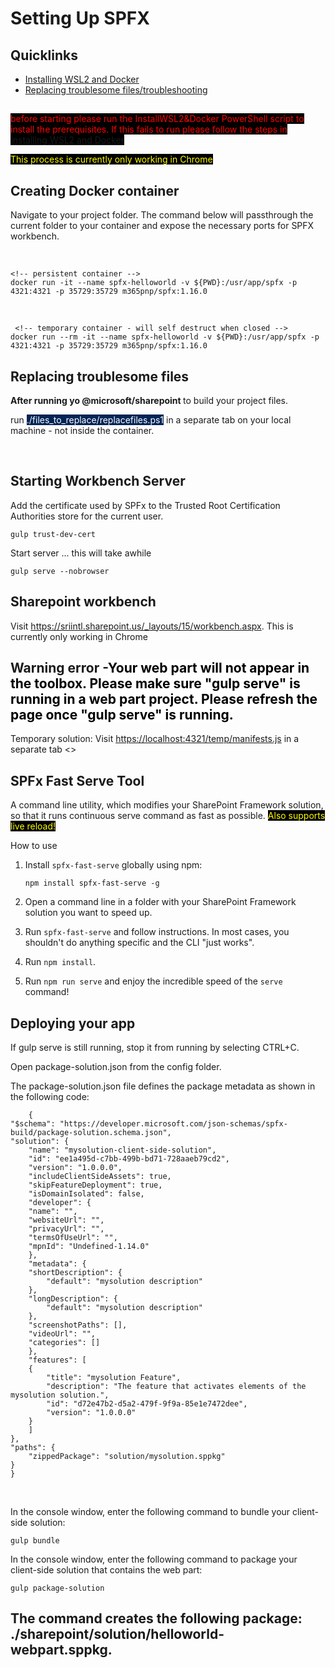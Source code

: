 
# Setting Up SPFX 

## Quicklinks

- [Installing WSL2 and Docker](docs/InstallingWSL2%26Docker.md)
- [Replacing troublesome files/troubleshooting](docs/ReplacingFiles.md)

## 
<span style="background-color: #000;color:red">before starting please run the InstallWSL2&Docker PowerShell script to install the prerequisites. If this fails to run please follow the steps in [Installing WSL2 and Docker](docs/InstallingWSL2%26Docker.md)</span>

<span style="background-color: #000;color:yellow">This process is currently only working in Chrome </span>
## Creating Docker container

<p>
Navigate to your project folder. The command below will passthrough the current 
folder to your container and expose the necessary ports for SPFX workbench.
<p>

</br>

    <!-- persistent container -->
    docker run -it --name spfx-helloworld -v ${PWD}:/usr/app/spfx -p 4321:4321 -p 35729:35729 m365pnp/spfx:1.16.0
</br>

     <!-- temporary container - will self destruct when closed -->
    docker run --rm -it --name spfx-helloworld -v ${PWD}:/usr/app/spfx -p 4321:4321 -p 35729:35729 m365pnp/spfx:1.16.0

## Replacing troublesome files

<p><b>After running yo @microsoft/sharepoint </b> to build your project files.</p>

run <span style="background-color:#012456;color:white">./files_to_replace/replacefiles.ps1</span> in a separate tab on your local machine - not inside the container.

</br>

## Starting Workbench Server
<p>Add the certificate used by SPFx to the Trusted Root Certification Authorities store for the current user.<p>

    gulp trust-dev-cert

<p>Start server ... this will take awhile <p>

    gulp serve --nobrowser

## Sharepoint workbench

<p>
    Visit <a href ="https://sriintl.sharepoint.us/_layouts/15/workbench.aspx">https://sriintl.sharepoint.us/_layouts/15/workbench.aspx</a>.
    This is currently only working in Chrome
<p>

## Warning error -<span style="background-color:white;color:black">Your web part will not appear in the toolbox. Please make sure "gulp serve" is running in a web part project. Please refresh the page once "gulp serve" is running. </span>

<p>Temporary solution:  Visit <a href ="https://localhost:4321/temp/manifests.js">https://localhost:4321/temp/manifests.js</a> in a separate tab <>

## SPFx Fast Serve Tool
<p>A command line utility, which modifies your SharePoint Framework solution, so that it runs continuous serve command as fast as possible. <span style="background-color: #000;color:yellow">Also supports live reload! </span><p>
How to use

1. Install `spfx-fast-serve` globally using npm:
    ```
    npm install spfx-fast-serve -g
    ```

2. Open a command line in a folder with your SharePoint Framework solution you want to speed up.

3. Run `spfx-fast-serve` and follow instructions. In most cases, you shouldn't do anything specific and the CLI "just works".

4. Run `npm install`.

5. Run `npm run serve` and enjoy the incredible speed of the `serve` command!



## Deploying your app

<p>If gulp serve is still running, stop it from running by selecting CTRL+C.</p>
<p>Open package-solution.json from the config folder.

The package-solution.json file defines the package metadata as shown in the following code:</p>

        {
    "$schema": "https://developer.microsoft.com/json-schemas/spfx-build/package-solution.schema.json",
    "solution": {
        "name": "mysolution-client-side-solution",
        "id": "ee1a495d-c7bb-499b-bd71-728aaeb79cd2",
        "version": "1.0.0.0",
        "includeClientSideAssets": true,
        "skipFeatureDeployment": true,
        "isDomainIsolated": false,
        "developer": {
        "name": "",
        "websiteUrl": "",
        "privacyUrl": "",
        "termsOfUseUrl": "",
        "mpnId": "Undefined-1.14.0"
        },
        "metadata": {
        "shortDescription": {
            "default": "mysolution description"
        },
        "longDescription": {
            "default": "mysolution description"
        },
        "screenshotPaths": [],
        "videoUrl": "",
        "categories": []
        },
        "features": [
        {
            "title": "mysolution Feature",
            "description": "The feature that activates elements of the mysolution solution.",
            "id": "d72e47b2-d5a2-479f-9f9a-85e1e7472dee",
            "version": "1.0.0.0"
        }
        ]
    },
    "paths": {
        "zippedPackage": "solution/mysolution.sppkg"
    }
    }

</br>
<p>In the console window, enter the following command to bundle your client-side solution:</p>

    gulp bundle

<p>In the console window, enter the following command to package your client-side solution that contains the web part:</p>

    gulp package-solution

## The command creates the following package: ./sharepoint/solution/helloworld-webpart.sppkg.